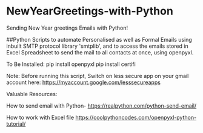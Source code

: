 # NewYearGreetings-with-Python
Sending New Year greetings Emails with Python!

##Python Scripts to automate Personalised as well as Formal Emails using inbuilt SMTP protocol library 'smtplib', and to access the emails stored in Excel Spreadsheet to send the mail to all contacts at once, using openpyxl.


To Be Installed:
  pip install openpyxl
  pip install certifi
  
Note:
Before running this script,
Switch on less secure app on your gmail account here: https://myaccount.google.com/lesssecureapps

Valuable Resources:

How to send email with Python- https://realpython.com/python-send-email/

How to work with Excel file https://coolpythoncodes.com/openpyxl-python-tutorial/
